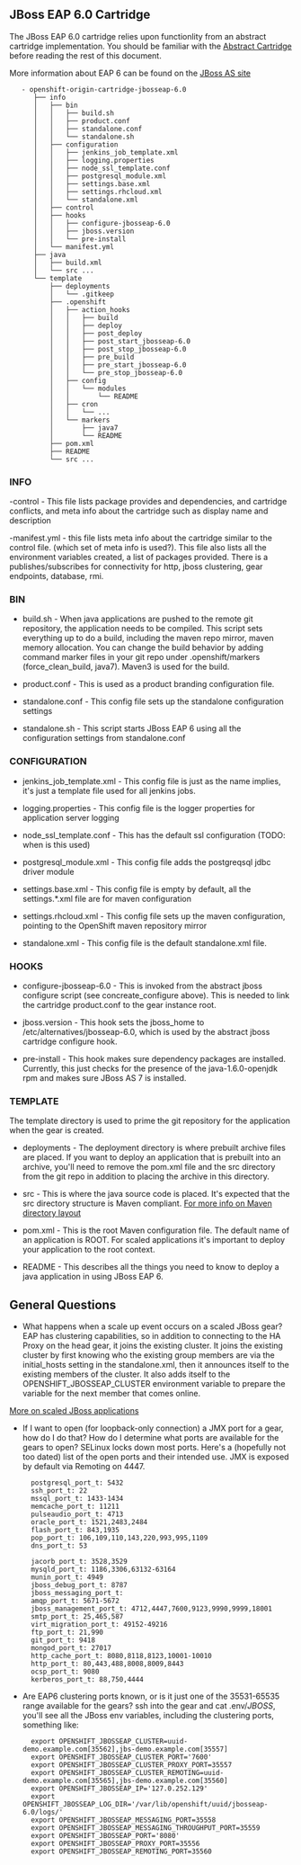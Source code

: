 ## JBoss EAP 6.0 Cartridge ##

The JBoss EAP 6.0 cartridge relies upon functionlity from an abstract cartridge implementation. You should be familiar with the [Abstract Cartridge](../openshift-origin-cartridge-abstract/abstract-jboss/README.md) before reading the rest of this document.

More information about EAP 6 can be found on the [JBoss AS site](http://www.jboss.org/jbossas/docs/6-x)

       - openshift-origin-cartridge-jbosseap-6.0
          ├── info
          │   ├── bin
          │   │   ├── build.sh
          │   │   ├── product.conf
          │   │   ├── standalone.conf
          │   │   └── standalone.sh
          │   ├── configuration
          │   │   ├── jenkins_job_template.xml
          │   │   ├── logging.properties
          │   │   ├── node_ssl_template.conf
          │   │   ├── postgresql_module.xml
          │   │   ├── settings.base.xml
          │   │   ├── settings.rhcloud.xml
          │   │   └── standalone.xml
          │   ├── control
          │   ├── hooks
          │   │   ├── configure-jbosseap-6.0
          │   │   ├── jboss.version
          │   │   └── pre-install
          │   └── manifest.yml
          ├── java
          │   ├── build.xml
          │   └── src ...
          └── template
              ├── deployments
              │   └── .gitkeep
              ├── .openshift
              │   ├── action_hooks
              │   │   ├── build
              │   │   ├── deploy
              │   │   ├── post_deploy
              │   │   ├── post_start_jbosseap-6.0
              │   │   ├── post_stop_jbosseap-6.0
              │   │   ├── pre_build
              │   │   ├── pre_start_jbosseap-6.0
              │   │   └── pre_stop_jbosseap-6.0
              │   ├── config
              │   │   └── modules
              │   │       └── README
              │   ├── cron
              │   │   └── ...
              │   └── markers
              │       ├── java7
              │       └── README
              ├── pom.xml
              ├── README
              └── src ...

### INFO ###

-control - This file lists package provides and dependencies, and cartridge conflicts, and meta info about the cartridge such as display name and description

-manifest.yml - this file lists meta info about the cartridge similar to the control file. (which set of meta info is used?).  This file also lists all the environment variables created, a list of packages provided. There is a publishes/subscribes for connectivity for http, jboss clustering, gear endpoints, database, rmi.

### BIN ###

- build.sh - When java applications are pushed to the remote git repository, the application needs to be compiled.  This script sets everything up to do a build, including the maven repo mirror, maven memory allocation.  You can change the build behavior by adding command marker files in your git repo under .openshift/markers (force_clean_build, java7).  Maven3 is used for the build.

- product.conf - This is used as a product branding configuration file.

- standalone.conf - This config file sets up the standalone configuration settings

- standalone.sh - This script starts JBoss EAP 6 using all the configuration settings from standalone.conf


### CONFIGURATION ###

- jenkins_job_template.xml - This config file is just as the name implies, it's just a template file used for all jenkins jobs.

- logging.properties - This config file is the logger properties for application server logging

- node_ssl_template.conf - This has the default ssl configuration  (TODO: when is this used)

- postgresql_module.xml - This config file adds the postgreqsql jdbc driver module

- settings.base.xml - This config file is empty by default, all the settings.*.xml file are for maven configuration

- settings.rhcloud.xml - This config file sets up the maven configuration, pointing to the OpenShift maven repository mirror

- standalone.xml - This config file is the default standalone.xml file.

### HOOKS ###

- configure-jbosseap-6.0 - This is invoked from the abstract jboss configure script (see concreate_configure above). This is needed to link the cartridge product.conf to the gear instance root.

- jboss.version - This hook sets the jboss_home to /etc/alternatives/jbosseap-6.0, which is used by the abstract jboss cartridge configure hook.

- pre-install - This hook makes sure dependency packages are installed.  Currently, this just checks for the presence of the java-1.6.0-openjdk rpm and makes sure JBoss AS 7 is installed.

### TEMPLATE ###

The template directory is used to prime the git repository for the application when the gear is created.

- deployments - The deployment directory is where prebuilt archive files are placed. If you want to deploy an application that is prebuilt into an archive, you'll need to remove the pom.xml file and the src directory from the git repo in addition to placing the archive in this directory.

- src - This is where the java source code is placed.  It's expected that the src directory structure is Maven compliant.  [For more info on Maven directory layout](http://maven.apache.org/guides/introduction/introduction-to-the-standard-directory-layout.html)

- pom.xml - This is the root Maven configuration file.  The default name of an application is ROOT. For scaled applications it's important to deploy your application to the root context.

- README - This describes all the things you need to know to deploy a java application in using JBoss EAP 6.

## General Questions ##

- What happens when a scale up event occurs on a scaled JBoss gear?
EAP has clustering capabilities, so in addition to connecting to the HA Proxy on the head gear, it joins the existing cluster.  It joins the existing cluster by first knowing who the existing group members are via the initial_hosts setting in the standalone.xml, then it announces itself to the existing members of the cluster.  It also adds itself to the OPENSHIFT_JBOSSEAP_CLUSTER environment variable to prepare the variable for the next member that comes online.

[More on scaled JBoss applications](http://blog-judcon.rhcloud.com/?p=62)

- If I want to open (for loopback-only connection) a JMX port for a gear, how do I do that?  How do I determine what ports are available for the gears to open?
SELinux locks down most ports. Here's a (hopefully not too dated) list
of the open ports and their intended use. JMX is exposed by default
via Remoting on 4447.

        postgresql_port_t: 5432
        ssh_port_t: 22
        mssql_port_t: 1433-1434
        memcache_port_t: 11211
        pulseaudio_port_t: 4713
        oracle_port_t: 1521,2483,2484
        flash_port_t: 843,1935
        pop_port_t: 106,109,110,143,220,993,995,1109
        dns_port_t: 53

        jacorb_port_t: 3528,3529
        mysqld_port_t: 1186,3306,63132-63164
        munin_port_t: 4949
        jboss_debug_port_t: 8787
        jboss_messaging_port_t:
        amqp_port_t: 5671-5672
        jboss_management_port_t: 4712,4447,7600,9123,9990,9999,18001
        smtp_port_t: 25,465,587
        virt_migration_port_t: 49152-49216
        ftp_port_t: 21,990
        git_port_t: 9418
        mongod_port_t: 27017
        http_cache_port_t: 8080,8118,8123,10001-10010
        http_port_t: 80,443,488,8008,8009,8443
        ocsp_port_t: 9080
        kerberos_port_t: 88,750,4444

- Are EAP6 clustering ports known, or is it just one of the 35531-65535 range available for the gears?
ssh into the gear and cat .env/*JBOSS*, you'll see all the JBoss env variables, including the clustering ports, something like:

        export OPENSHIFT_JBOSSEAP_CLUSTER=uuid-demo.example.com[35562],jbs-demo.example.com[35557]
        export OPENSHIFT_JBOSSEAP_CLUSTER_PORT='7600'
        export OPENSHIFT_JBOSSEAP_CLUSTER_PROXY_PORT=35557
        export OPENSHIFT_JBOSSEAP_CLUSTER_REMOTING=uuid-demo.example.com[35565],jbs-demo.example.com[35560]
        export OPENSHIFT_JBOSSEAP_IP='127.0.252.129'
        export OPENSHIFT_JBOSSEAP_LOG_DIR='/var/lib/openshift/uuid/jbosseap-6.0/logs/'
        export OPENSHIFT_JBOSSEAP_MESSAGING_PORT=35558
        export OPENSHIFT_JBOSSEAP_MESSAGING_THROUGHPUT_PORT=35559
        export OPENSHIFT_JBOSSEAP_PORT='8080'
        export OPENSHIFT_JBOSSEAP_PROXY_PORT=35556
        export OPENSHIFT_JBOSSEAP_REMOTING_PORT=35560
